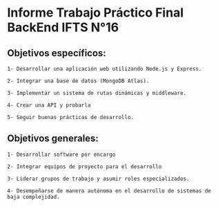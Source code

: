 # Informe Trabajo Práctico Final BackEnd IFTS N°16

## Objetivos específicos:

    1- Desarrollar una aplicación web utilizando Node.js y Express.

    2- Integrar una base de datos (MongoDB Atlas).

    3- Implementar un sistema de rutas dinámicas y middleware. 

    4- Crear una API y probarla

    5- Seguir buenas prácticas de desarrollo.

## Objetivos generales:

    1- Desarrollar software por encargo 

    2- Integrar equipos de proyecto para el desarrollo

    3- Liderar grupos de trabajo y asumir roles especializados.

    4- Desempeñarse de manera autónoma en el desarrollo de sistemas de baja complejidad.
